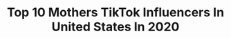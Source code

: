 ---
title: Top 10 Mothers TikTok Influencers In United States In 2020
description: >-
  Find top mothers TikTok influencers in United States in 2020. Most popular hashtags: #momsoftiktok #greenscreen #covid19 #gonnabefriends.
platform: TikTok
profiles:
  - username: "realtinkerbell"
    fullname: >-
      Tink
    location: "United States"
    followers: 2165
    engagement: 3405
    commentsToLikes: 0.120616
    id: ck96325qnsyel0j78sbr3svp5
    verified: false
    hashtags: "#imnotwrong, #heightproblems, #keepingactive, #cutestbrother"
  - username: "mitch.shroyer"
    fullname: >-
      Mitch Shroyer
    location: "United States"
    followers: 34988
    engagement: 2213
    commentsToLikes: 0.042664
    id: ck8z4zzj5fvil0j787dyxn5gg
    verified: false
    hashtags: "#littlethings, #may4th, #skincareroutine, #inthehouseparty"
  - username: "truckerleezah"
    fullname: >-
      Leezah422 
    location: "United States"
    followers: 24264
    engagement: 2077
    commentsToLikes: 0.064395
    id: cka7or7bz3qu70i78tb2f6v2c
    verified: false
    hashtags: "#pharmacist, #inthegarden, #duetme, #worldofwarcraft"
  - username: "blueskiesrolling"
    fullname: >-
      Largo 😏
    location: "United States"
    followers: 2756
    engagement: 2007
    commentsToLikes: 0.234720
    id: ck9fp3pou5la70j78u9l5lwqu
    verified: false
    hashtags: "#backdeck, #class, #smile, #woodpeckee"
  - username: "cece_karen"
    fullname: >-
      Cece and Karen
    location: "United States"
    followers: 4867
    engagement: 1785
    commentsToLikes: 0.079934
    id: ckal7e6dcexd90i78alrqn63g
    verified: false
    hashtags: "#tiktokchallenge, #soulmusic, #heyyy, #dominicbailey38"
  - username: "kagonineko"
    fullname: >-
      Shavette Washington
    location: "United States"
    followers: 109279
    engagement: 2528
    commentsToLikes: 0.028115
    id: ckail7094msgt0i78zholii6r
    verified: false
    hashtags: "#wishlist, #greenscreen, #amazon"
  - username: "grandmaswag2020"
    fullname: >-
      Grandma Swag
    location: "United States"
    followers: 3295
    engagement: 1985
    commentsToLikes: 0.059725
    id: cka87io5w715a0i78kcloyon3
    verified: false
    hashtags: "#duet, #smirk"
  - username: "shay_neal"
    fullname: >-
      Shay Neal
    location: "United States"
    followers: 2621
    engagement: 1578
    commentsToLikes: 0.106233
    id: ckaiguxo736b40i78o39m8upt
    verified: false
    hashtags: "#momsoftiktok, #boom, #11th, #elias"
  - username: "abstruce13"
    fullname: >-
      abstruce13
    location: "United States"
    followers: 2002
    engagement: 1568
    commentsToLikes: 0.193301
    id: ckahxrq15wekm0i78gi0fr7v0
    verified: false
    hashtags: "#celebrating, #american, #abstruc13, #60seconds"
  - username: "laceymarielambert"
    fullname: >-
      🖤 Lacey Marie Lambert 🖤
    location: "United States"
    followers: 38077
    engagement: 2025
    commentsToLikes: 0.032417
    id: ck8tkvnpd9inb0j78d0zzx6o4
    verified: false
    hashtags: "#likeishould, #waymaker, #quarantined, #trustgod"
---